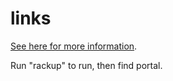 # links

[See here for more information](https://learn.firstdraft.com/lessons/109).

Run "rackup" to run, then find portal.
